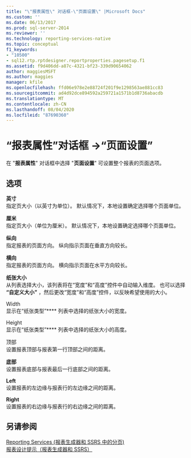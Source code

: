 ```yaml
---
title: "\"报表属性\" 对话框-\"页面设置\" |Microsoft Docs"
ms.custom: ''
ms.date: 06/13/2017
ms.prod: sql-server-2014
ms.reviewer: ''
ms.technology: reporting-services-native
ms.topic: conceptual
f1_keywords:
- "10500"
- sql12.rtp.rptdesigner.reportproperties.pagesetup.f1
ms.assetid: f9d406dd-a87c-4321-bf23-339d90654062
author: maggiesMSFT
ms.author: maggies
manager: kfile
ms.openlocfilehash: ffd06e978e2e88724f201f9e1298563ae881cc83
ms.sourcegitcommit: ad4d92dce894592a259721a1571b1d8736abacdb
ms.translationtype: MT
ms.contentlocale: zh-CN
ms.lasthandoff: 08/04/2020
ms.locfileid: "87690360"
---
```

# <a name="report-properties-dialog-box-page-setup"></a>“报表属性”对话框 ->“页面设置”
  在 "**报表属性**" 对话框中选择 "**页面设置**" 可设置整个报表的页面选项。  
  
## <a name="options"></a>选项  
 **英寸**  
 指定页大小（以英寸为单位）。 默认情况下，本地设置确定选择哪个页面单位。  
  
 **厘米**  
 指定页大小（单位为厘米）。 默认情况下，本地设置确定选择哪个页面单位。  
  
 **纵向**  
 指定报表的页面方向。 纵向指示页面在垂直方向较长。  
  
 **横向**  
 指定报表的页面方向。 横向指示页面在水平方向较长。  
  
 **纸张大小**  
 从列表选择大小，该列表将在“宽度”和“高度”控件中自动输入维度。 也可以选择 **“自定义大小”** ，然后更改“宽度”和“高度”控件，以反映希望使用的大小。  
  
 Width  
 显示在“纸张类型”**** 列表中选择的纸张大小的宽度。  
  
 Height  
 显示在“纸张类型”**** 列表中选择的纸张大小的高度。  
  
 顶部  
 设置报表顶部与报表第一行顶部之间的距离。  
  
 **底部**  
 设置报表底部与报表最后一行底部之间的距离。  
  
 **Left**  
 设置报表的左边缘与报表行的左边缘之间的距离。  
  
 **Right**  
 设置报表的右边缘与报表行的右边缘之间的距离。  
  
## <a name="see-also"></a>另请参阅  
 [Reporting Services &#40;报表生成器和 SSRS 中的分页&#41;](report-design/pagination-in-reporting-services-report-builder-and-ssrs.md)   
 [报表设计提示（报表生成器和 SSRS）](report-design/report-design-tips-report-builder-and-ssrs.md)  
  
  
